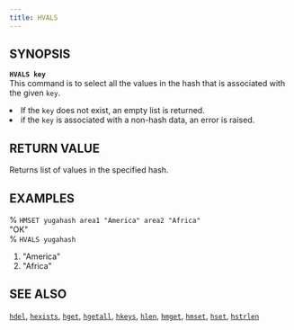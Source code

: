 ```yaml
---
title: HVALS
---
```


## SYNOPSIS
<code><b>HVALS key</b></code><br>
This command is to select all the values in the hash that is associated with the given <code>key</code>.

<li>If the <code>key</code> does not exist, an empty list is returned.</li>
<li>if the <code>key</code> is associated with a non-hash data, an error is raised.</li>

## RETURN VALUE
Returns list of values in the specified hash.

## EXAMPLES
% <code>HMSET yugahash area1 "America" area2 "Africa"</code><br>
"OK"<br>
% <code>HVALS yugahash</code><br>
1) "America"<br>
2) "Africa"<br>

## SEE ALSO
[`hdel`](/api/redis/hdel/), [`hexists`](/api/redis/hexists/), [`hget`](/api/redis/hget/), [`hgetall`](/api/redis/hgetall/), [`hkeys`](/api/redis/hkeys/), [`hlen`](/api/redis/hlen/), [`hmget`](/api/redis/hmget/), [`hmset`](/api/redis/hmset/), [`hset`](/api/redis/hset/), [`hstrlen`](/api/redis/hstrlen/)
